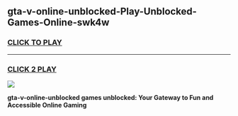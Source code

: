
## gta-v-online-unblocked-Play-Unblocked-Games-Online-swk4w
<h3>
<a href="https://premium76.site?title=gta-v-online-unblocked&ref=25A">CLICK TO PLAY</a></h3>
<hr>

<h3>
<a href="https://premium76.site?title=gta-v-online-unblocked&ref=25A">CLICK 2 PLAY</a>
  
</h3>

<a href="https://premium76.site?title=gta-v-online-unblocked&ref=25A"><img src="https://clearcache.store/games.png"></a>


**gta-v-online-unblocked games unblocked: Your Gateway to Fun and Accessible Online Gaming**
